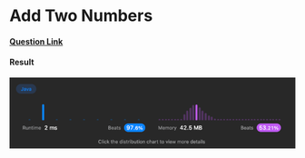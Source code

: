 # Add Two Numbers

#### [Question Link](https://leetcode.com/problems/add-two-numbers/)

#### Result
![result](Result.png)
